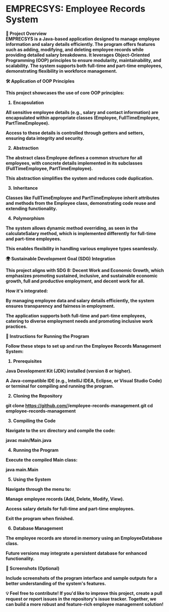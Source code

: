 # EMPRECSYS: Employee Records System

<b> 📄 Project Overview
<br> EMPRECSYS is a Java-based application designed to manage employee information and salary details efficiently. The program offers features such as adding, modifying, and deleting employee records while providing detailed salary breakdowns. It leverages Object-Oriented Programming (OOP) principles to ensure modularity, maintainability, and scalability. The system supports both full-time and part-time employees, demonstrating flexibility in workforce management.


🛠️ Application of OOP Principles

This project showcases the use of core OOP principles:

1. Encapsulation

All sensitive employee details (e.g., salary and contact information) are encapsulated within appropriate classes (Employee, FullTimeEmployee, PartTimeEmployee).

Access to these details is controlled through getters and setters, ensuring data integrity and security.

2. Abstraction

The abstract class Employee defines a common structure for all employees, with concrete details implemented in its subclasses (FullTimeEmployee, PartTimeEmployee).

This abstraction simplifies the system and reduces code duplication.

3. Inheritance

Classes like FullTimeEmployee and PartTimeEmployee inherit attributes and methods from the Employee class, demonstrating code reuse and extending functionality.

4. Polymorphism

The system allows dynamic method overriding, as seen in the calculateSalary method, which is implemented differently for full-time and part-time employees.

This enables flexibility in handling various employee types seamlessly.

🌍 Sustainable Development Goal (SDG) Integration

This project aligns with SDG 8: Decent Work and Economic Growth, which emphasizes promoting sustained, inclusive, and sustainable economic growth, full and productive employment, and decent work for all.

How it's integrated:

By managing employee data and salary details efficiently, the system ensures transparency and fairness in employment.

The application supports both full-time and part-time employees, catering to diverse employment needs and promoting inclusive work practices.

🚀 Instructions for Running the Program

Follow these steps to set up and run the Employee Records Management System:

1. Prerequisites

Java Development Kit (JDK) installed (version 8 or higher).

A Java-compatible IDE (e.g., IntelliJ IDEA, Eclipse, or Visual Studio Code) or terminal for compiling and running the program.

2. Cloning the Repository

git clone https://github.com/<your-username>/employee-records-management.git
cd employee-records-management

3. Compiling the Code

Navigate to the src directory and compile the code:

javac main/Main.java

4. Running the Program

Execute the compiled Main class:

java main.Main

5. Using the System

Navigate through the menu to:

Manage employee records (Add, Delete, Modify, View).

Access salary details for full-time and part-time employees.

Exit the program when finished.

6. Database Management

The employee records are stored in memory using an EmployeeDatabase class.

Future versions may integrate a persistent database for enhanced functionality.

📸 Screenshots (Optional)

Include screenshots of the program interface and sample outputs for a better understanding of the system's features.

💡 Feel free to contribute!
If you'd like to improve this project, create a pull request or report issues in the repository's issue tracker. Together, we can build a more robust and feature-rich employee management solution!

